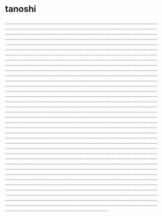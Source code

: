 # tanoshi

....................................................................................................................................................................................................................................................................................................................................................................................................................................................................................................................................................................................................................................................................................................................................................................................................................................................................................................................................................................................................................................................................................................................................................................................................................................................................................................................................................................................................................................................................................................................................................................................................................................................................................................................................................................................................................................................................................................................................................................................................................................................................................................................................................................................................................................................................................................................................................................................................................................................................................................................................................................................................................................................................................................................................................................................................................................................................................................................................................................................................................................................................................................................................................................................................................................................................................................................................................................................................................................................................................................................................................................................................................................................................................................................................................................................................................................................................................................................................................................................................................................................................................................................................................................................................................................................................................................................................................................................................................................................................................................................................................................................................................................................................................................................................